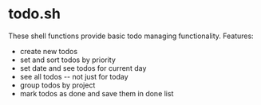 # todo.sh
These shell functions provide basic todo managing functionality.
Features:
- create new todos
- set and sort todos by priority
- set date and see todos for current day
- see all todos -- not just for today
- group todos by project
- mark todos as done and save them in done list
